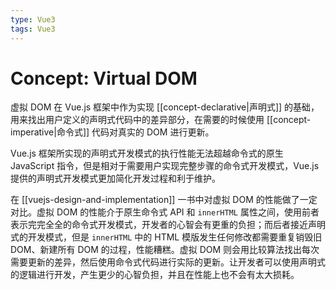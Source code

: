 ```yaml
---
type: Vue3
tags: Vue3
---
```


# Concept: Virtual DOM

虚拟 DOM 在 Vue.js 框架中作为实现 [[concept-declarative|声明式]] 的基础，用来找出用户定义的声明式代码中的差异部分，在需要的时候使用 [[concept-imperative|命令式]] 代码对真实的 DOM 进行更新。

Vue.js 框架所实现的声明式开发模式的执行性能无法超越命令式的原生 JavaScript 指令，但是相对于需要用户实现完整步骤的命令式开发模式，Vue.js 提供的声明式开发模式更加简化开发过程和利于维护。

在 [[vuejs-design-and-implementation]] 一书中对虚拟 DOM 的性能做了一定对比。虚拟 DOM 的性能介于原生命令式 API 和 `innerHTML` 属性之间，使用前者表示完完全全的命令式开发模式，开发者的心智会有更重的负担；而后者接近声明式的开发模式，但是 `innerHTML` 中的 HTML 模版发生任何修改都需要重复销毁旧 DOM、新建所有 DOM 的过程，性能糟糕。虚拟 DOM 则会用比较算法找出每次需要更新的差异，然后使用命令式代码进行实际的更新。让开发者可以使用声明式的逻辑进行开发，产生更少的心智负担，并且在性能上也不会有太大损耗。
